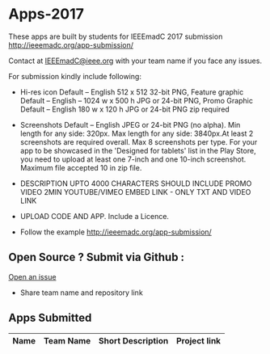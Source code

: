 # Apps-2017
These apps are built by students for IEEEmadC 2017 submission http://ieeemadc.org/app-submission/

Contact at IEEEmadC@ieee.org with your team name if you face any issues.

For submission kindly include following:
* Hi-res icon Default – English 512 x 512 32-bit PNG, Feature graphic Default – English – 1024 w x 500 h JPG or 24-bit PNG, Promo Graphic Default – English 180 w x 120 h JPG or 24-bit PNG zip required

* Screenshots Default – English JPEG or 24-bit PNG (no alpha). Min length for any side: 320px. Max length for any side: 3840px.At least 2 screenshots are required overall. Max 8 screenshots per type. For your app to be showcased in the 'Designed for tablets' list in the Play Store, you need to upload at least one 7-inch and one 10-inch screenshot. Maximum file accepted 10 in zip file.

* DESCRIPTION UPTO 4000 CHARACTERS SHOULD INCLUDE PROMO VIDEO 2MIN YOUTUBE/VIMEO EMBED LINK - ONLY TXT AND VIDEO LINK

* UPLOAD CODE AND APP. Include a Licence.

* Follow the example http://ieeemadc.org/app-submission/

## Open Source ? Submit via Github :
[Open an issue](https://github.com/IEEEmadC/Apps-2017/issues/new) 
   * Share team name and repository link 
## Apps Submitted 
<!-- DO NOT REMOVE THIS

If you want to add your project to the table, please use the following syntax. Just copy paste the line below and make necessary changes:

| Your app name | Team Name | Short Description | [View Project](https://github.com/Your-Github-Username/Your-Project-Name) |

Please make necessary changes and add the edited lne just below the table....
-->


| Name | Team Name | Short Description | Project link |
|--------|--------|--------|--------|
